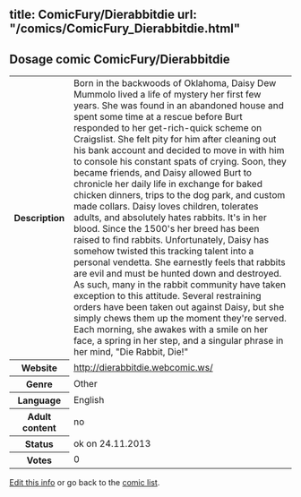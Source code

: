 title: ComicFury/Dierabbitdie
url: "/comics/ComicFury_Dierabbitdie.html"
---
Dosage comic ComicFury/Dierabbitdie
-----------------------------------------

<p id="msg"></p>
<script type="text/javascript">
if (window.location.search === '?edit_info_mail=sent_ok') {
  var elem = document.getElementById("msg");
  elem.innerHTML = 'Edited information sucessfully sent for review, which is usually done daily. Thanks!';
  elem.className = 'ok';
}
</script>
<table class="comicinfo">
<tr>
<th>Description</th><td>Born in the backwoods of Oklahoma, Daisy Dew Mummolo lived a life of mystery her first few years. She was found in an abandoned house and spent some time at a rescue before Burt responded to her get-rich-quick scheme on Craigslist. She felt pity for him after cleaning out his bank account and decided to move in with him to console his constant spats of crying. Soon, they became friends, and Daisy allowed Burt to chronicle her daily life in exchange for baked chicken dinners, trips to the dog park, and custom made collars. Daisy loves children, tolerates adults, and absolutely hates rabbits. It's in her blood. Since the 1500's her breed has been raised to find rabbits. Unfortunately, Daisy has somehow twisted this tracking talent into a personal vendetta. She earnestly feels that rabbits are evil and must be hunted down and destroyed. As such, many in the rabbit community have taken exception to this attitude. Several restraining orders have been taken out against Daisy, but she simply chews them up the moment they're served. Each morning, she awakes with a smile on her face, a spring in her step, and a singular phrase in her mind, &quot;Die Rabbit, Die!&quot;</td>
</tr>
<tr>
<th>Website</th><td><a href="http://dierabbitdie.webcomic.ws/">http://dierabbitdie.webcomic.ws/</a></td>
</tr>
<tr>
<th>Genre</th><td>Other</td>
</tr>
<tr>
<th>Language</th><td>English</td>
</tr>
<tr>
<th>Adult content</th><td>no</td>
</tr>
<tr>
<th>Status</th><td>ok on 24.11.2013</td>
</tr>
<tr>
<th>Votes</th><td>0</td>
</tr>
</table>

[Edit this info](ComicFury_Dierabbitdie_edit.html) or go back to the [comic list](../comic-index.html).

